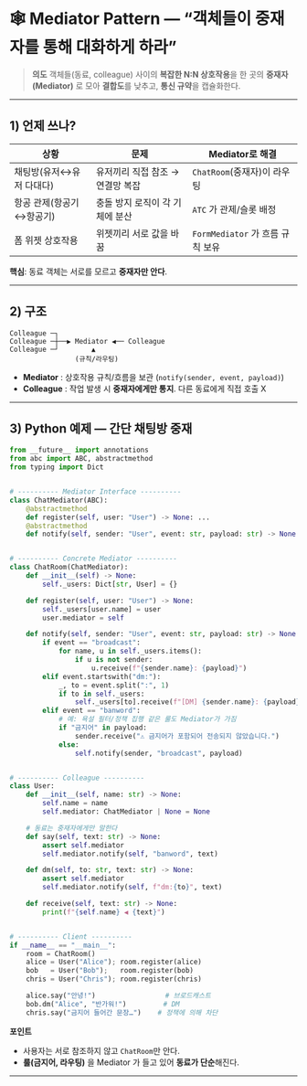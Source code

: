 # 🕸️ Mediator Pattern — “객체들이 **중재자**를 통해 대화하게 하라”

> **의도**
> 객체들(동료, colleague) 사이의 **복잡한 N\:N 상호작용**을
> 한 곳의 **중재자(Mediator)** 로 모아 **결합도**를 낮추고, **통신 규약**을 캡슐화한다.

---

## 1) 언제 쓰나?

| 상황             | 문제                  | Mediator로 해결              |
| -------------- | ------------------- | ------------------------- |
| 채팅방(유저↔유저 다대다) | 유저끼리 직접 참조 → 연결망 복잡 | `ChatRoom`(중재자)이 라우팅      |
| 항공 관제(항공기↔항공기) | 충돌 방지 로직이 각 기체에 분산  | `ATC` 가 관제/슬롯 배정          |
| 폼 위젯 상호작용      | 위젯끼리 서로 값을 바꿈       | `FormMediator` 가 흐름 규칙 보유 |

**핵심**: 동료 객체는 서로를 모르고 **중재자만 안다**.

---

## 2) 구조

```
Colleague ─┐
Colleague ─┼──▶ Mediator ◀── Colleague
Colleague ─┘        ▲
                (규칙/라우팅)
```

* **Mediator** : 상호작용 규칙/흐름을 보관 (`notify(sender, event, payload)`)
* **Colleague** : 작업 발생 시 **중재자에게만 통지**. 다른 동료에게 직접 호출 X

---

## 3) Python 예제 — 간단 **채팅방** 중재

```python
from __future__ import annotations
from abc import ABC, abstractmethod
from typing import Dict


# ---------- Mediator Interface ----------
class ChatMediator(ABC):
    @abstractmethod
    def register(self, user: "User") -> None: ...
    @abstractmethod
    def notify(self, sender: "User", event: str, payload: str) -> None: ...


# ---------- Concrete Mediator ----------
class ChatRoom(ChatMediator):
    def __init__(self) -> None:
        self._users: Dict[str, User] = {}

    def register(self, user: "User") -> None:
        self._users[user.name] = user
        user.mediator = self

    def notify(self, sender: "User", event: str, payload: str) -> None:
        if event == "broadcast":
            for name, u in self._users.items():
                if u is not sender:
                    u.receive(f"{sender.name}: {payload}")
        elif event.startswith("dm:"):
            _, to = event.split(":", 1)
            if to in self._users:
                self._users[to].receive(f"[DM] {sender.name}: {payload}")
        elif event == "banword":
            # 예: 욕설 필터/정책 집행 같은 룰도 Mediator가 가짐
            if "금지어" in payload:
                sender.receive("⚠️ 금지어가 포함되어 전송되지 않았습니다.")
            else:
                self.notify(sender, "broadcast", payload)


# ---------- Colleague ----------
class User:
    def __init__(self, name: str) -> None:
        self.name = name
        self.mediator: ChatMediator | None = None

    # 동료는 중재자에게만 말한다
    def say(self, text: str) -> None:
        assert self.mediator
        self.mediator.notify(self, "banword", text)

    def dm(self, to: str, text: str) -> None:
        assert self.mediator
        self.mediator.notify(self, f"dm:{to}", text)

    def receive(self, text: str) -> None:
        print(f"{self.name} ◀ {text}")


# ---------- Client ----------
if __name__ == "__main__":
    room = ChatRoom()
    alice = User("Alice"); room.register(alice)
    bob   = User("Bob");   room.register(bob)
    chris = User("Chris"); room.register(chris)

    alice.say("안녕!")                 # 브로드캐스트
    bob.dm("Alice", "반가워!")         # DM
    chris.say("금지어 들어간 문장…")    # 정책에 의해 차단
```

**포인트**

* 사용자는 서로 참조하지 않고 `ChatRoom`만 안다.
* **룰(금지어, 라우팅)** 을 Mediator 가 들고 있어 **동료가 단순**해진다.

---
